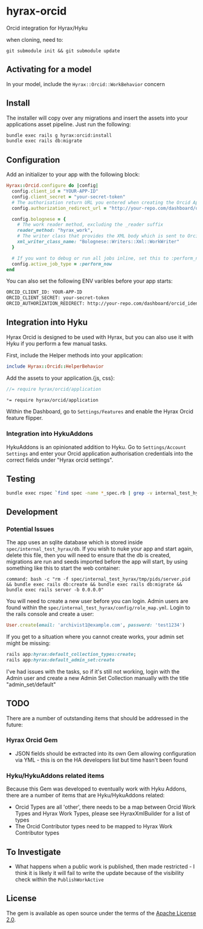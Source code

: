 # hyrax-orcid

Orcid integration for Hyrax/Hyku

when cloning, need to:

`git submodule init && git submodule update`

## Activating for a model

In your model, include the `Hyrax::Orcid::WorkBehavior` concern

## Install

The installer will copy over any migrations and insert the assets into your applications asset pipeline. Just run the following:

```bash
bundle exec rails g hyrax:orcid:install
bundle exec rails db:migrate
```

## Configuration

Add an initializer to your app with the following block:

```ruby
Hyrax::Orcid.configure do |config|
  config.client_id = "YOUR-APP-ID"
  config.client_secret = "your-secret-token"
  # The authorisation return URL you entered when creating the Orcid Application. Should be your repository URL and `/dashboard/orcid_identity/new`
  config.authorization_redirect_url = "http://your-repo.com/dashboard/orcid_identity/new"

  config.bolognese = {
    # The work reader method, excluding the _reader suffix
    reader_method: "hyrax_work", 
    # The writer class that provides the XML body which is sent to Orcid
    xml_writer_class_name: "Bolognese::Writers::Xml::WorkWriter"
  }

  # If you want to debug or run all jobs inline, set this to :perform_now - defaults to :perform_later
  config.active_job_type = :perform_now
end
```

You can also set the following ENV varibles before your app starts:

```bash
ORCID_CLIENT_ID: YOUR-APP-ID
ORCID_CLIENT_SECRET: your-secret-token
ORCID_AUTHORIZATION_REDIRECT: http://your-repo.com/dashboard/orcid_identity/new
```

## Integration into Hyku

Hyrax Orcid is designed to be used with Hyrax, but you can also use it with Hyku if you perform a few manual tasks.

First, include the Helper methods into your application:

```ruby
include Hyrax::Orcid::HelperBehavior
```

Add the assets to your application.{js, css}:

```js
//= require hyrax/orcid/application
```

```css
*= require hyrax/orcid/application
```

Within the Dashboard, go to `Settings/Features` and enable the Hyrax Orcid feature flipper.

### Integration into HykuAddons

HykuAddons is an opinionated addition to Hyku. Go to `Settings/Account Settings` and enter your Orcid application authorisation credentials into the correct fields under "Hyrax orcid settings". 

## Testing

```bash
bundle exec rspec `find spec -name *_spec.rb | grep -v internal_test_hyrax`
```

## Development

### Potential Issues

The app uses an sqlite database which is stored inside `spec/internal_test_hyrax/db`. If you wish to nuke your app and start again, delete this file,
then you will need to ensure that the db is created, migrations are run and seeds imported before the app will start, by using something like this to start the web container:

```
command: bash -c "rm -f spec/internal_test_hyrax/tmp/pids/server.pid && bundle exec rails db:create && bundle exec rails db:migrate && bundle exec rails server -b 0.0.0.0"
```

You will need to create a new user before you can login. Admin users are found within the `spec/internal_test_hyrax/config/role_map.yml`. Login to the rails console and create a user:

```ruby
User.create(email: 'archivist1@example.com', password: 'test1234')
```

If you get to a situation where you cannot create works, your admin set might be missing:

```ruby
rails app:hyrax:default_collection_types:create;
rails app:hyrax:default_admin_set:create
```

I've had issues with the tasks, so if it's still not working, login with the Admin user and create a new Admin Set Collection manually with the title "admin_set/default"

## TODO

There are a number of outstanding items that should be addressed in the future: 

### Hyrax Orcid Gem

+ JSON fields should be extracted into its own Gem allowing configuration via YML - this is on the HA developers list but time hasn't been found

### Hyku/HykuAddons related items

Because this Gem was developed to eventually work with Hyku Addons, there are a number of items that are Hyku/HykuAddons related: 

+ Orcid Types are all 'other', there needs to be a map between Orcid Work Types and Hyrax Work Types, please see HyraxXmlBuilder for a list of types
+ The Orcid Contributor types need to be mapped to Hyrax Work Contributor types

## To Investigate

+ What happens when a public work is published, then made restricted - I think it is likely it will fail to write the update because of the visibility check within the `PublishWorkActive`

## License

The gem is available as open source under the terms of the [Apache License 2.0](https://opensource.org/licenses/Apache-2.0).
